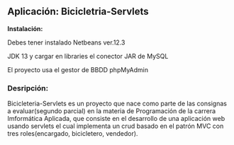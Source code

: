 ## Aplicación:  Bicicletria-Servlets

**Instalación:**

Debes tener instalado Netbeans ver.12.3

JDK 13 y cargar en libraries el conector JAR de MySQL

El proyecto usa el gestor de BBDD phpMyAdmin

### Desripción:

Bicicleteria-Servlets es un proyecto que nace como parte de las consignas a evaluar(segundo parcial) en la materia de Programación de la carrera Imformática Aplicada, que consiste en el desarrollo de una aplicación 
web usando servlets el cual implementa un crud basado en el patrón MVC con tres roles(encargado, bicicletero, vendedor).


